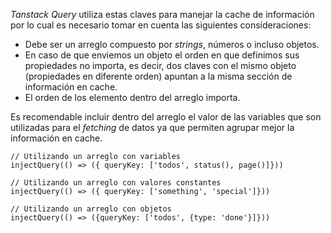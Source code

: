 *Tanstack Query* utiliza estas claves para manejar la cache de información por lo cual es necesario tomar en cuenta las siguientes consideraciones:

- Debe ser un arreglo compuesto por *strings*, números o incluso objetos.
- En caso de que enviemos un objeto el orden en que definimos sus propiedades no importa, es decir, dos claves con el mismo objeto (propiedades en diferente orden) apuntan a la misma sección de información en cache.
- El orden de los elemento dentro del arreglo importa.

Es recomendable incluir dentro del arreglo el valor de las variables que son utilizadas para el *fetching* de datos ya que permiten agrupar mejor la información en cache.

```
// Utilizando un arreglo con variables
injectQuery(() => ({ queryKey: ['todos', status(), page()]}))

// Utilizando un arreglo con valores constantes
injectQuery(() => ({ queryKey: ['something', 'special']}))

// Utilizando un arreglo con objetos
injectQuery(() => ({queryKey: ['todos', {type: 'done'}]}))
```
